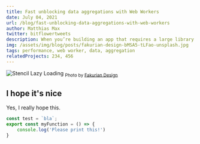 ```yaml
---
title: Fast unblocking data aggregations with Web Workers
date: July 04, 2021
url: /blog/fast-unblocking-data-aggregations-with-web-workers
author: Matthias Max
twitter: bitflowertweets
description: When you’re building an app that requires a large library of components in a single file download, you’re often forced to sacrifice performance - and specifically startup time - for the sake of accessing all those components. The two are often mutually exclusive. Choose to easily have all the components available, or choose blazing fast startup, but it’s difficult to get both. At least that’s the experience for many.
img: /assets/img/blog/posts/fakurian-design-bMSA5-tLFao-unsplash.jpg
tags: performance, web worker, data, aggregation
relatedProjects: 234, 456
---
```


![Stencil Lazy Loading](/assets/img/blog/posts/fakurian-design-bMSA5-tLFao-unsplash.jpg)
<sub>Photo by <a href="https://unsplash.com/@fakurian" target="_blank">Fakurian Design</a></sub>

## I hope it's nice

Yes, I really hope this.

```typescript
const test = `bla`;
export const myFunction = () => {
    console.log('Please print this!')
}
```
